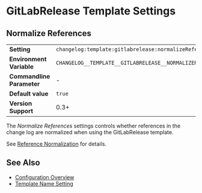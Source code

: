<!--
  <auto-generated>
    The contents of this file were generated by a tool.
    Any changes to this file will be overwritten.
    To change the content of this file, edit 'gitlabrelease-template.md.scriban'
  </auto-generated>
-->
# GitLabRelease Template Settings

## Normalize References

<table>
    <tr>
        <td><b>Setting</b></td>
        <td><code>changelog:template:gitlabrelease:normalizeReferences</code></td>
    </tr>
    <tr>
        <td><b>Environment Variable</b></td>
        <td><code>CHANGELOG__TEMPLATE__GITLABRELEASE__NORMALIZEREFERENCES</code></td>
    </tr>
    <tr>
        <td><b>Commandline Parameter</b></td>
        <td>-</td>
    </tr>
    <tr>
        <td><b>Default value</b></td>
        <td>
            <code>true</code>
        </td>
    </tr>
    <tr>
        <td><b>Version Support</b></td>
        <td>0.3+</td>
    </tr>
</table>

The *Normalize References* settings controls whether references in the change log are normalized when using the GitLabRelease template.

See [Reference Normalization](../../auto-references.md#normalization) for details.

## See Also

- [Configuration Overview](../../configuration.md)
- [Template Name Setting](./template-name.md)
